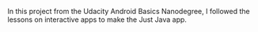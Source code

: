 In this project from the Udacity Android Basics Nanodegree, I followed the lessons on interactive apps to make the Just Java app.
